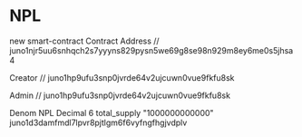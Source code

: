 # NPL
new smart-contract
Contract Address // juno1njr5uu6snhqch2s7yyyns829pysn5we69g8se98n929m8ey6me0s5jhsa4

Creator // juno1hp9ufu3snp0jvrde64v2ujcuwn0vue9fkfu8sk

Admin // juno1hp9ufu3snp0jvrde64v2ujcuwn0vue9fkfu8sk

Denom NPL
Decimal 6
total_supply "1000000000000"
juno1d3damfmdl7lpvr8pjtlgm6f6vyfngfhgjvdplv
